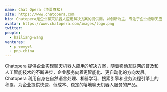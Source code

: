 ```yaml
---
name: Chat Opera (华夏春松)
site: https://www.chatopera.com
bio: Chatopera是企业聊天机器人应用解决方案的提供商，以创新为主，专注于企业级聊天应用，集设计、开发、部署和运维一体的高科技企业。
avatar: https://www.chatopera.com/images/logo.png
twitter: 
people:
  - hailiang-wang
ventures:
  - preangel
  - pnp-china
---
```


Chatopera 提供企业实现聊天机器人应用的解决方案，随着移动互联网的普及和人工智能技术的不断进步，企业服务向着更智能化、更自动化的方向发展。Chatopera 利用自身在自然语言处理、机器学习、搜索引擎和业务流程引擎上的积累，为企业提供快速、低成本、稳定的落地聊天机器人服务的产品。
